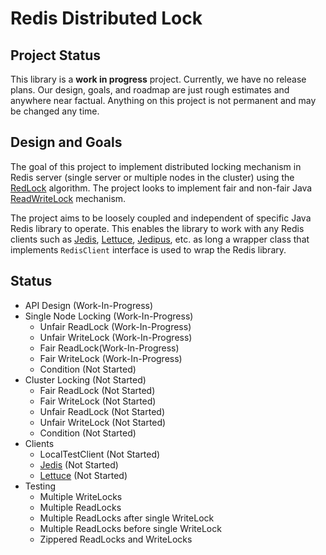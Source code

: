 # Redis Distributed Lock

## Project Status
This library is a **work in progress** project. Currently, we have no release plans. Our design, goals, and roadmap are just rough estimates and anywhere near factual. Anything on this project is not permanent and may be changed any time.

## Design and Goals
The goal of this project to implement distributed locking mechanism in Redis server (single server or multiple nodes in the cluster) using the [RedLock](https://redis.io/topics/distlock) algorithm. The project looks to implement fair and non-fair Java [ReadWriteLock](https://docs.oracle.com/javase/8/docs/api/java/util/concurrent/locks/ReadWriteLock.html) mechanism.

The project aims to be loosely coupled and independent of specific Java Redis library to operate. This enables the library to work with any Redis clients such as [Jedis](https://github.com/xetorthio/jedis), [Lettuce](https://github.com/lettuce-io/lettuce-core), [Jedipus](https://github.com/jamespedwards42/jedipus), etc. as long a wrapper class that implements `RedisClient` interface is used to wrap the Redis library.

## Status

 - API Design (Work-In-Progress)
 - Single Node Locking (Work-In-Progress)
	 - Unfair ReadLock (Work-In-Progress)
	 - Unfair WriteLock (Work-In-Progress)
	 - Fair ReadLock(Work-In-Progress)
	 - Fair WriteLock (Work-In-Progress)
	 - Condition (Not Started)
 - Cluster Locking (Not Started)
	 - Fair ReadLock (Not Started)
	 - Fair WriteLock (Not Started)
	 - Unfair ReadLock (Not Started)
	 - Unfair WriteLock (Not Started)
	 - Condition (Not Started)
 - Clients
	 - LocalTestClient (Not Started)
	 - [Jedis](https://github.com/xetorthio/jedis) (Not Started)
	 - [Lettuce](https://github.com/lettuce-io/lettuce-core) (Not Started)
 - Testing
	 - Multiple WriteLocks
	 - Multiple ReadLocks
	 - Multiple ReadLocks after single WriteLock
	 - Multiple ReadLocks before single WriteLock
	 - Zippered ReadLocks and WriteLocks
